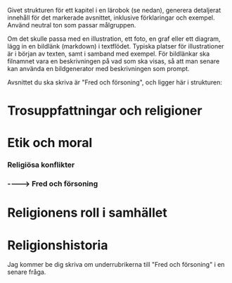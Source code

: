 Givet strukturen för ett kapitel i en lärobok (se nedan), generera detaljerat innehåll för det markerade avsnittet, inklusive förklaringar och exempel.
Använd neutral ton som passar målgruppen.

Om det skulle passa med en illustration, ett foto, en graf eller ett diagram, lägg in en bildlänk (markdown) i textflödet. Typiska platser för illustrationer är i början av texten, samt i samband med exempel.
För bildlänkar ska filnamnet vara en beskrivningen på vad som ska visas, så att man senare kan använda en bildgenerator med beskrivningen som prompt.



Avsnittet du ska skriva är "Fred och försoning", och ligger här i strukturen:
# Trosuppfattningar och religioner
# Etik och moral
### Religiösa konflikter
### ----> Fred och försoning
# Religionens roll i samhället
# Religionshistoria

Jag kommer be dig skriva om underrubrikerna till "Fred och försoning" i en senare fråga.